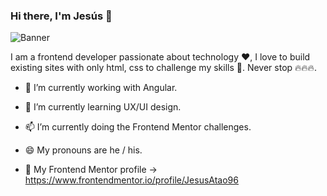 ### Hi there, I'm Jesús 👋

<img src="https://raw.githubusercontent.com/JesusAtao96/JesusAtao96/main/hero.png" alt="Banner">

I am a frontend developer passionate about technology ❤️, I love to build existing sites with only html, css to challenge my skills 🎨. Never stop 🔥🔥🔥.

- 🔭 I’m currently working with Angular.
- 🌱 I’m currently learning UX/UI design.
- 📫 I’m currently doing the Frontend Mentor challenges.
- 😄 My pronouns are he / his.

- 🎨 My Frontend Mentor profile -> https://www.frontendmentor.io/profile/JesusAtao96
